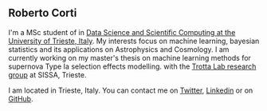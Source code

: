 ## Roberto Corti

I'm a MSc student of in [Data Science and Scientific Computing at the University of Trieste, Italy](https://dssc.units.it/). My interests focus on machine learning, bayesian statistics and its applications on Astrophysics and Cosmology.
I am currently working on my master's thesis on machine learning methods for supernova Type Ia selection effects modelling. with the [Trotta Lab research group](http://robertotrotta.com/trotta-lab/) at SISSA, Trieste.

I am located in Trieste, Italy. You can contact me on [Twitter](https://twitter.com/RobertoCorti29), [Linkedin](https://www.linkedin.com/in/roberto-corti-723346181/) or on [GitHub](https://github.com/RobertoCorti).
